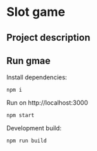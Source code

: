 # Slot game

## Project description

## Run gmae
Install dependencies:
```
npm i
```

Run on http://localhost:3000
```
npm start
```

Development build:
```
npm run build
```
